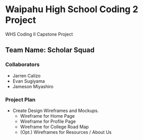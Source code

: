 # Waipahu High School Coding 2 Project
WHS Coding II Capstone Project

## Team Name: Scholar Squad

### Collaborators
- Jarren Calizo
- Evan Sugiyama
- Jameson Miyashiro

### Project Plan

- Create Design Wireframes and Mockups.
    - Wireframe for Home Page
    - Wireframe for Profile Page
    - Wireframe for College Road Map
    - (Opt.) Wireframes for Resources / About Us
